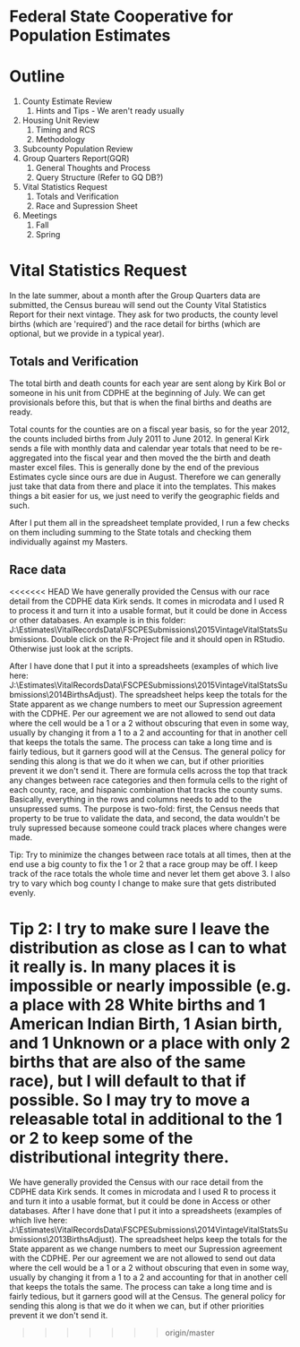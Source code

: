 # Federal State Cooperative for Population Estimates

# Outline
1. County Estimate Review
	1. Hints and Tips - We aren't ready usually
2. Housing Unit Review
	1. Timing and RCS
	2. Methodology
3. Subcounty Population Review
4. Group Quarters Report(GQR)
	1. General Thoughts and Process
	2. Query Structure (Refer to GQ DB?)
5. Vital Statistics Request
 	1. Totals and Verification
 	2. Race and Supression Sheet
6. Meetings
	1. Fall
	2. Spring



# Vital Statistics Request

In the late summer, about a month after the Group Quarters data are submitted, the Census bureau will send out the County Vital Statistics Report for their next vintage.  They ask for two products, the county level births (which are 'required') and the race detail for births (which are optional, but we provide in a typical year).

## Totals and Verification

The total birth and death counts for each year are sent along by Kirk Bol or someone in his unit from CDPHE at the beginning of July.  We can get provisionals before this, but that is when the final births and deaths are ready.  

Total counts for the counties are on a fiscal year basis, so for the year 2012, the counts included births from July 2011 to June 2012.  In general Kirk sends a file with monthly data and calendar year totals that need to be re-aggregated into the fiscal year and then moved the the birth and death master excel files.  This is generally done by the end of the previous Estimates cycle since ours are due in August.  Therefore we can generally just take that data from there and place it into the templates.  This makes things a bit easier for us, we just need to verify the geographic fields and such.

After I put them all in the spreadsheet template provided, I run a few checks on them including summing to the State totals and checking them individually against my Masters.

## Race data

<<<<<<< HEAD
We have generally provided the Census with our race detail from the CDPHE data Kirk sends.  It comes in microdata and I used R to process it and turn it into a usable format, but it could be done in Access or other databases. An example is in this folder: J:\Estimates\VitalRecordsData\FSCPESubmissions\2015VintageVitalStatsSubmissions\.  Double click on the R-Project file and it should open in RStudio.  Otherwise just look at the scripts.

After I have done that I put it into a spreadsheets (examples of which live here: J:\Estimates\VitalRecordsData\FSCPESubmissions\2015VintageVitalStatsSubmissions\2014BirthsAdjust).  The spreadsheet helps keep the totals for the State apparent as we change numbers to meet our Supression agreement with the CDPHE.  Per our agreement we are not allowed to send out data where the cell would be a 1 or a 2 without obscuring that even in some way, usually by changing it from a 1 to a 2 and accounting for that in another cell that keeps the totals the same.  The process can take a long time and is fairly tedious, but it garners good will at the Census.  The general policy for sending this along is that we do it when we can, but if other priorities prevent it we don't send it.  There are formula cells across the top that track any changes between race categories and then formula cells to the right of each county, race, and hispanic combination that tracks the county sums.  Basically, everything in the rows and columns needs to add to the unsupressed sums.  The purpose is two-fold: first, the Census needs that property to be true to validate the data, and second, the data wouldn't be truly supressed because someone could track places where changes were made.

Tip: Try to minimize the changes between race totals at all times, then at the end use a big county to fix the 1 or 2 that a race group may be off.  I keep track of the race totals the whole time and never let them get above 3.  I also try to vary which bog county I change to make sure that gets distributed evenly.  

Tip 2: I try to make sure I leave the distribution as close as I can to what it really is.  In many places it is impossible or nearly impossible (e.g. a place with 28 White births and 1 American Indian Birth, 1 Asian birth, and 1 Unknown or a place with only 2 births that are also of the same race), but I will default to that if possible.  So I may try to move a releasable total in additional to the 1 or 2 to keep some of the distributional integrity there.
=======
We have generally provided the Census with our race detail from the CDPHE data Kirk sends.  It comes in microdata and I used R to process it and turn it into a usable format, but it could be done in Access or other databases.  After I have done that I put it into a spreadsheets (examples of which live here: J:\Estimates\VitalRecordsData\FSCPESubmissions\2014VintageVitalStatsSubmissions\2013BirthsAdjust).  The spreadsheet helps keep the totals for the State apparent as we change numbers to meet our Supression agreement with the CDPHE.  Per our agreement we are not allowed to send out data where the cell would be a 1 or a 2 without obscuring that even in some way, usually by changing it from a 1 to a 2 and accounting for that in another cell that keeps the totals the same.  The process can take a long time and is fairly tedious, but it garners good will at the Census.  The general policy for sending this along is that we do it when we can, but if other priorities prevent it we don't send it.
>>>>>>> origin/master
